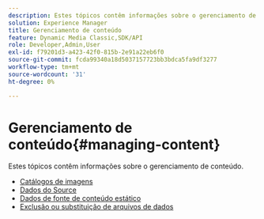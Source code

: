 ```yaml
---
description: Estes tópicos contêm informações sobre o gerenciamento de conteúdo.
solution: Experience Manager
title: Gerenciamento de conteúdo
feature: Dynamic Media Classic,SDK/API
role: Developer,Admin,User
exl-id: f79201d3-a423-42f0-815b-2e91a22eb6f0
source-git-commit: fcda99340a18d5037157723bb3bdca5fa9df3277
workflow-type: tm+mt
source-wordcount: '31'
ht-degree: 0%

---
```


# Gerenciamento de conteúdo{#managing-content}

Estes tópicos contêm informações sobre o gerenciamento de conteúdo.

* [Catálogos de imagens](c-image-catalogs.md)
* [Dados do Source](r-source-data.md)
* [Dados de fonte de conteúdo estático](c-static-content-source-data.md)
* [Exclusão ou substituição de arquivos de dados](c-deleting-or-replacing-data-files.md)
